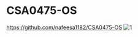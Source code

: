 # CSA0475-OS
https://github.com/nafeesa1182/CSA0475-OS
![1](https://user-images.githubusercontent.com/114906632/193768809-092f360d-dc3c-467e-8007-c8fc69e25873.jpg)

